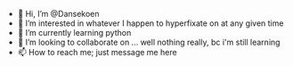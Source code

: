 - 👋 Hi, I’m @Dansekoen
- 👀 I’m interested in whatever I happen to hyperfixate on at any given time
- 🌱 I’m currently learning python
- 💞️ I’m looking to collaborate on ... well nothing really, bc i'm still learning
- 📫 How to reach me; just message me here

<!---
Dansekoen/Dansekoen is a ✨ special ✨ repository because its `README.md` (this file) appears on your GitHub profile.
You can click the Preview link to take a look at your changes.
--->
